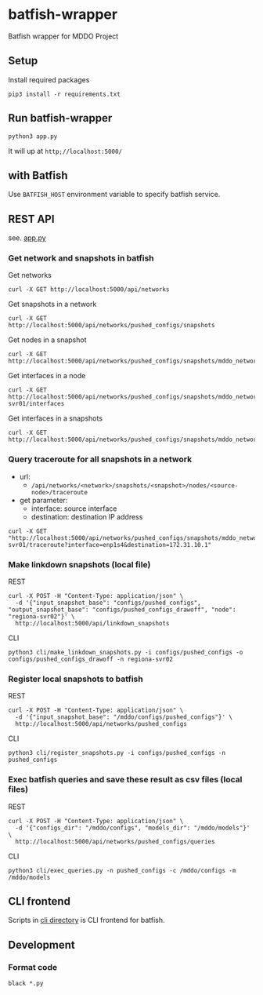 # batfish-wrapper

Batfish wrapper for MDDO Project

## Setup

Install required packages

```shell
pip3 install -r requirements.txt
```

## Run batfish-wrapper

```shell
python3 app.py
```

It will up at `http;//localhost:5000/`

## with Batfish

Use `BATFISH_HOST` environment variable to specify batfish service.

## REST API

see. [app.py](./app.py)

### Get network and snapshots in batfish

Get networks
```shell
curl -X GET http://localhost:5000/api/networks
```

Get snapshots in a network
```shell
curl -X GET http://localhost:5000/api/networks/pushed_configs/snapshots
```

Get nodes in a snapshot
```shell
curl -X GET http://localhost:5000/api/networks/pushed_configs/snapshots/mddo_network/nodes
```

Get interfaces in a node
```shell
curl -X GET http://localhost:5000/api/networks/pushed_configs/snapshots/mddo_network/nodes/regiona-svr01/interfaces
```

Get interfaces in a snapshots
```shell
curl -X GET http://localhost:5000/api/networks/pushed_configs/snapshots/mddo_network/interfaces
```

### Query traceroute for all snapshots in a network
* url:
  * `/api/networks/<network>/snapshots/<snapshot>/nodes/<source-node>/traceroute`
* get parameter:
  * interface: source interface
  * destination: destination IP address
```shell
curl -X GET "http://localhost:5000/api/networks/pushed_configs/snapshots/mddo_network/nodes/regiona-svr01/traceroute?interface=enp1s4&destination=172.31.10.1"
```

### Make linkdown snapshots (local file)
REST
```shell
curl -X POST -H "Content-Type: application/json" \
  -d '{"input_snapshot_base": "configs/pushed_configs", "output_snapshot_base": "configs/pushed_configs_drawoff", "node": "regiona-svr02"}' \
  http://localhost:5000/api/linkdown_snapshots
```
CLI
```shell
python3 cli/make_linkdown_snapshots.py -i configs/pushed_configs -o configs/pushed_configs_drawoff -n regiona-svr02
```

### Register local snapshots to batfish
REST
```shell
curl -X POST -H "Content-Type: application/json" \
  -d '{"input_snapshot_base": "/mddo/configs/pushed_configs"}' \
  http://localhost:5000/api/networks/pushed_configs
```
CLI
```shell
python3 cli/register_snapshots.py -i configs/pushed_configs -n pushed_configs
```

### Exec batfish queries and save these result as csv files (local files)
REST
```shell
curl -X POST -H "Content-Type: application/json" \
  -d '{"configs_dir": "/mddo/configs", "models_dir": "/mddo/models"}' \
  http://localhost:5000/api/networks/pushed_configs/queries
```
CLI
```shell
python3 cli/exec_queries.py -n pushed_configs -c /mddo/configs -m /mddo/models
```

## CLI frontend

Scripts in [cli directory](./cli) is CLI frontend for batfish.

## Development

### Format code

```shell
black *.py
```
